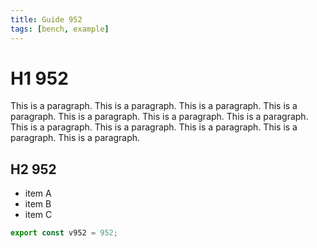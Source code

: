 ```yaml
---
title: Guide 952
tags: [bench, example]
---
```


# H1 952

This is a paragraph. This is a paragraph. This is a paragraph. This is a paragraph. This is a paragraph. This is a paragraph. This is a paragraph. This is a paragraph. This is a paragraph. This is a paragraph. This is a paragraph. This is a paragraph. 

## H2 952

- item A
- item B
- item C

```ts
export const v952 = 952;
```